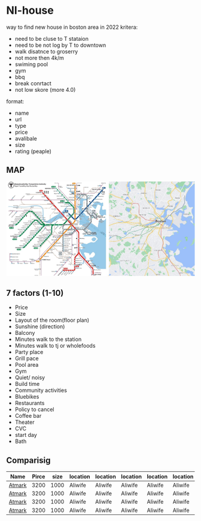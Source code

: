 # NI-house
way to find new house in boston area in 2022
kritera:
- need to be cluse to T stataion
- need to be not log by T to downtown
- walk disatnce to groserry
- not more then 4k/m
- swiming pool
- gym
- bbq
- break conrtact
- not low skore (more 4.0)

format:

- name
- url
- type
- price
- avalibale
- size
- rating (peaple)

## MAP

![sub_map_bos](https://github.com/smnikitin/NI-house/blob/main/map/sub_map_bos.JPG)



## 7 factors (1-10)

- Price 
- Size
- Layout of the room(floor plan)
- Sunshine (direction)
- Balcony
- Minutes walk to the station
- Minutes walk to tj or wholefoods
- Party place 
- Grill pace
- Pool area 
- Gym 
- Quiet/ noisy 
- Build time 
- Community activities 
- Bluebikes
- Restaurants 
- Policy to cancel 
- Coffee bar
- Theater 
- CVC
- start day
- Bath




## Comparisig


| Name | Pirce | size | location | location | location | location | location | location | location | 
| -----| ----- | ---- | -------- | -------- | -------- | -------- | -------- | -------- | -------- |
| [Atmark](http://dev.nodeca.com)   | 3200  | 1000 | Aliwife | Aliwife | Aliwife | Aliwife | Aliwife | Aliwife | Aliwife | 
| [Atmark](http://dev.nodeca.com)   | 3200  | 1000 | Aliwife | Aliwife | Aliwife | Aliwife | Aliwife | Aliwife | Aliwife | 
| [Atmark](http://dev.nodeca.com)   | 3200  | 1000 | Aliwife | Aliwife | Aliwife | Aliwife | Aliwife | Aliwife | Aliwife | 
| [Atmark](http://dev.nodeca.com)   | 3200  | 1000 | Aliwife | Aliwife | Aliwife | Aliwife | Aliwife | Aliwife | Aliwife | 
